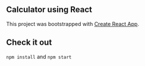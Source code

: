 Calculator using React
---
This project was bootstrapped with [Create React App](https://github.com/facebookincubator/create-react-app).

Check it out
---
`npm install` and `npm start`
